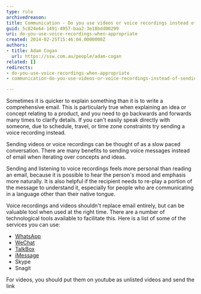```yaml
---
type: rule
archivedreason: 
title: Communication - Do you use videos or voice recordings instead of sending long emails?
guid: 5c824e64-1491-4957-baa2-3e18bdd00299
uri: do-you-use-voice-recordings-when-appropriate
created: 2014-02-25T15:46:04.0000000Z
authors:
- title: Adam Cogan
  url: https://ssw.com.au/people/adam-cogan
related: []
redirects:
- do-you-use-voice-recordings-when-appropriate
- communication-do-you-use-videos-or-voice-recordings-instead-of-sending-long-emails

---
```


Sometimes it is quicker to explain something than it is to write a comprehensive email. This is particularly true when explaining an idea or concept relating to a product, and you need to go backwards and forwards many times to clarify details. If you can't easily speak directly with someone, due to schedule, travel, or time zone constraints try sending a voice recording instead.

<!--endintro-->

Sending videos or voice recordings can be thought of as a slow paced conversation. There are many benefits to sending voice messages instead of email when iterating over concepts and ideas.

Sending and listening to voice recordings feels more personal than reading an email, because it is possible to hear the person's mood and emphasis more naturally. It is also helpful if the recipient needs to re-play a portion of the message to understand it, especially for people who are communicating in a language other than their native tongue.

Voice recordings and videos shouldn't replace email entirely, but can be valuable tool when used at the right time. There are a number of technological tools available to facilitate this. Here is a list of some of the services you can use:

* [WhatsApp](http&#58;//www.whatsapp.com/)
* [WeChat](http&#58;//www.wechat.com/)
* [TalkBox](http&#58;//talkboxapp.com/)
* [iMessage](http&#58;//www.imore.com/how-send-voice-note-your-iphone-imessage-or-sms)
* Skype
* Snagit


For videos, you should put them on youtube as unlisted videos and send the link
